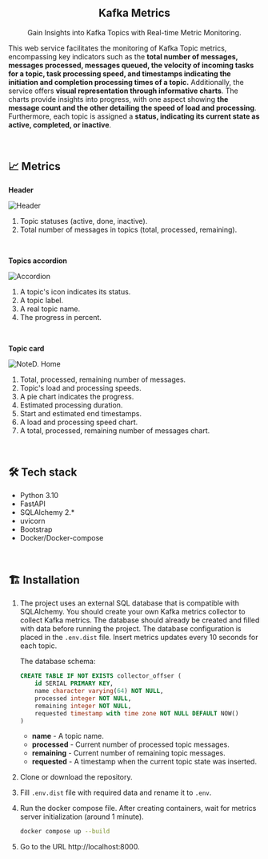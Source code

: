 <h2 align="center">Kafka Metrics</h2>

<p align="center">Gain Insights into Kafka Topics with Real-time Metric Monitoring.</p>

This web service facilitates the monitoring of Kafka Topic metrics, encompassing key indicators such as the **total number of messages, messages processed, messages queued, the velocity of incoming tasks for a topic, task processing speed, and timestamps indicating the initiation and completion processing times of a topic.** Additionally, the service offers **visual representation through informative charts**. The charts provide insights into progress, with one aspect showing **the message count and the other detailing the speed of load and processing**. Furthermore, each topic is assigned a **status, indicating its current state as active, completed, or inactive**.

</br>

## :chart_with_upwards_trend: Metrics

**Header**

<p align="left"><img src="https://i.ibb.co/QM26JCz/Group-2top.png" alt="Header"  border="0" /></p>

1. Topic statuses (active, done, inactive).
2. Total number of messages in topics (total, processed, remaining).

</br>

**Topics accordion**

<p align="left"><img src="https://i.ibb.co/j5xKFHQ/Group-3accordion.png" alt="Accordion"  border="0" /></p>

1. A topic's icon indicates its status.
2. A topic label.
3. A real topic name.
4. The progress in percent.

</br>

**Topic card**

<p align="left"><img src="https://i.ibb.co/MDZj2CV/Group-5card.png" alt="NoteD. Home"  border="0" /></p>

1. Total, processed, remaining number of messages.
2. Topic's load and processing speeds.
3. A pie chart indicates the progress.
4. Estimated processing duration.
5. Start and estimated end timestamps.
6. A load and processing speed chart.
7. A total, processed, remaining number of messages chart.


<br>

## 🛠️ Tech stack

- Python 3.10
- FastAPI
- SQLAlchemy 2.*
- uvicorn
- Bootstrap
- Docker/Docker-compose

</br>


## 🏗️ Installation

1. The project uses an external SQL database that is compatible with SQLAlchemy. You should create your own Kafka metrics collector to collect Kafka metrics. The database should already be created and filled with data before running the project. The database configuration is placed in the `.env.dist` file. Insert metrics updates every 10 seconds for each topic.

    The database schema:

    ```sql
    CREATE TABLE IF NOT EXISTS collector_offser (
        id SERIAL PRIMARY KEY,
        name character varying(64) NOT NULL,
        processed integer NOT NULL,
        remaining integer NOT NULL,
        requested timestamp with time zone NOT NULL DEFAULT NOW()
    )
    ```
    - **name** - A topic name.
    - **processed** - Current number of processed topic messages.
    - **remaining** - Current number of remaining topic messages.
    - **requested** - A timestamp when the current topic state was inserted. 


2. Clone or download the repository.
   
3. Fill `.env.dist` file with required data and rename it to `.env`.

4. Run the docker compose file. After creating containers, wait for metrics server initialization (around 1 minute).

    ```bash
    docker compose up --build
    ```

5. Go to the URL http://localhost:8000.
